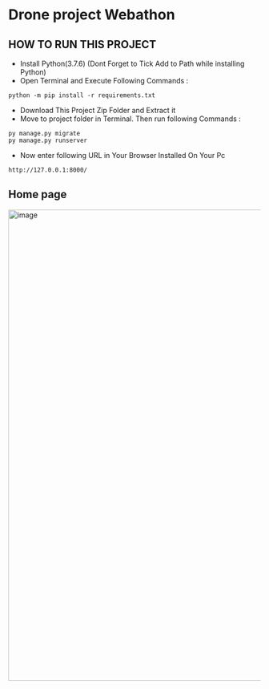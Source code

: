 # Drone project Webathon

## HOW TO RUN THIS PROJECT
- Install Python(3.7.6) (Dont Forget to Tick Add to Path while installing Python)
- Open Terminal and Execute Following Commands :
```
python -m pip install -r requirements.txt
```
- Download This Project Zip Folder and Extract it
- Move to project folder in Terminal. Then run following Commands :
```
py manage.py migrate
py manage.py runserver
```
- Now enter following URL in Your Browser Installed On Your Pc
```
http://127.0.0.1:8000/
```

## Home page

<img width="940" alt="image" src="https://user-images.githubusercontent.com/63694950/226359814-a2d337c7-4312-421d-83fc-55a5f654ab3d.png">

